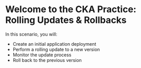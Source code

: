 # Welcome to the CKA Practice: Rolling Updates & Rollbacks

In this scenario, you will:
- Create an initial application deployment
- Perform a rolling update to a new version
- Monitor the update process
- Roll back to the previous version
